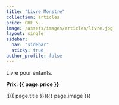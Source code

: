 ```yaml
---
title: "Livre Monstre"
collection: articles
price: CHF 5.-
image: /assets/images/articles/livre.jpg
layout: single
sidebar:
  nav: "sidebar"
  sticky: true
author_profile: false
---
```


Livre pour enfants.

**Prix: {{ page.price }}**

![{{ page.title }}]({{ page.image }})
